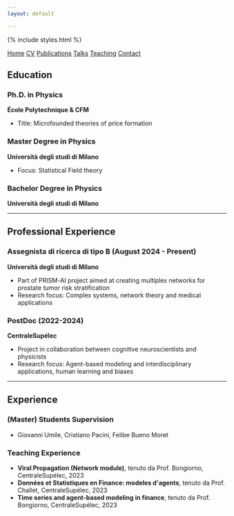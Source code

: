 ```yaml
---
layout: default

---
```


{% include styles.html %}

<nav class="nav-clean">
  <a href="/">Home</a>
  <a href="/cv" class="current">CV</a>
  <a href="/publications">Publications</a>
  <a href="/talks">Talks</a>
  <a href="/teaching">Teaching</a>
  <a href="/contact">Contact</a>
</nav>

## Education

### Ph.D. in Physics 
**École Polytechnique & CFM**
- Title: Microfounded theories of price formation

### Master Degree in Physics
**Università degli studi di Milano**
- Focus: Statistical Field theory

### Bachelor Degree in Physics
**Università degli studi di Milano**

---

## Professional Experience

### Assegnista di ricerca di tipo B (August 2024 - Present)
**Università degli studi di Milano**
- Part of PRISM-AI project aimed at creating multiplex networks for prostate tumor risk stratification
- Research focus: Complex systems, network theory and medical applications

### PostDoc (2022-2024)
**CentraleSupélec**
- Project in collaboration between cognitive neuroscientists and physicists
- Research focus: Agent-based modeling and interdisciplinary applications, human learning and biases

---

## Experience

### (Master) Students Supervision
- Giovanni Umile, Cristiano Pacini, Felibe Bueno Moret

### Teaching Experience
- **Viral Propagation (Network module)**, tenuto da Prof. Bongiorno, CentraleSupélec, 2023
- **Données et Statistiques en Finance: modeles d'agents**, tenuto da Prof. Challet, CentraleSupélec, 2023  
- **Time series and agent-based modeling in finance**, tenuto da Prof. Bongiorno, CentraleSupélec, 2023
